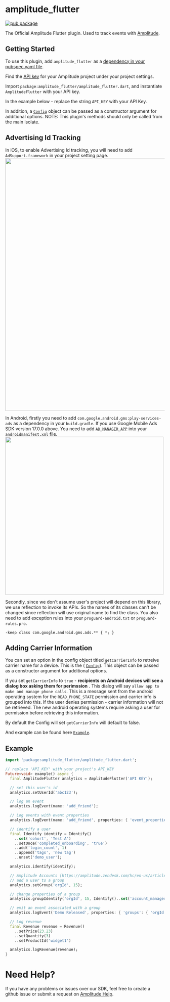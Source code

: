 # amplitude_flutter

[![pub package](https://img.shields.io/pub/v/amplitude_flutter.svg)](https://pub.dartlang.org/packages/amplitude_flutter)

The Official Amplitude Flutter plugin. Used to track events with [Amplitude](https://www.amplitude.com).

## Getting Started
To use this plugin, add `amplitude_flutter` as a [dependency in your pubspec.yaml file](https://flutter.io/platform-plugins/).

Find the [API key](https://amplitude.zendesk.com/hc/en-us/articles/235649848-Settings#project-general-settings) for your Amplitude project under your project settings.

Import `package:amplitude_flutter/amplitude_flutter.dart`, and instantiate `AmplitudeFlutter` with your API key.

In the example below - replace the string `API_KEY` with your API Key.

In addition, a [`Config`](https://github.com/amplitude/Amplitude-Flutter/blob/master/lib/src/config.dart) object can be passed as a constructor argument for additional options.
NOTE: This plugin's methods should only be called from the main isolate.

## Advertising Id Tracking
In iOS, to enable Advertising Id tracking, you will need to add `AdSupport.framework` in your project setting page. 
<img src="https://github.com/amplitude/Amplitude-Flutter/blob/master/add_dep_ios.png" width="800">

In Android, firstly you need to add `com.google.android.gms:play-services-ads` as a dependency in your `build.gradle`. If you use Google Mobile Ads SDK version 17.0.0 above. You need to add [`AD_MANAGER_APP`](https://developers.google.com/ad-manager/mobile-ads-sdk/android/quick-start#update_your_androidmanifestxml) into your `androidmanifest.xml` file.
<img src="https://github.com/amplitude/Amplitude-Flutter/blob/master/add_dep_android.png" width="500">

Secondly, since we don't assume user's project will depend on this library, we use reflection to invoke its APIs. So the names of its classes can't be changed since reflection will use original name to find the class. You also need to add exception rules into your `proguard-android.txt` or `proguard-rules.pro`.

```
-keep class com.google.android.gms.ads.** { *; }
```

## Adding Carrier Information
You can set an option in the config object titled `getCarrierInfo` to retreive carrier name for a device. This is the ( [`Config`](https://github.com/amplitude/Amplitude-Flutter/blob/master/lib/src/config.dart)). This object can be passed as a constructor argument for additional options.

If you set `getCarrierInfo` to `true` - **recipients on Android devices will see a dialog box asking them for perimssion** . This dialog will say
`allow app to make and manage phone calls`. This is a message sent from the android operating system for the `READ_PHONE_STATE` permission and carrier info is grouped into this.
If the user denies permission - carrier information will not be retrieved. The new android operating systems require asking a user for permission before retrieving this information.

By default the Config will set `getCarrierInfo` will default to false.

And example can be found here [`Example`](https://github.com/amplitude/Amplitude-Flutter/blob/chores/add-missing-device-data-wip/example/lib/my_app.dart#L30).

## Example

```dart
import 'package:amplitude_flutter/amplitude_flutter.dart';

// replace 'API_KEY' with your project's API_KEY
Future<void> example() async {
  final AmplitudeFlutter analytics = AmplitudeFlutter('API KEY');

  // set this user's id
  analytics.setUserId('abc123');

  // log an event
  analytics.logEvent(name: 'add_friend');

  // Log events with event properties
  analytics.logEvent(name: 'add_friend', properties: { 'event_properties': { 'key': 'value' }});

  // identify a user
  final Identify identify = Identify()
    ..set('cohort', 'Test A')
    ..setOnce('completed_onboarding', 'true')
    ..add('login_count', 1)
    ..append('tags', 'new tag')
    ..unset('demo_user');

  analytics.identify(identify);

  // Amplitude Accounts [https://amplitude.zendesk.com/hc/en-us/articles/115001765532-Accounts] methods:
  // add a user to a group
  analytics.setGroup('orgId', 15);

  // change properties of a group
  analytics.groupIdentify('orgId', 15, Identify()..set('account_manager', 456));

  // emit an event associated with a group
  analytics.logEvent('Demo Released', properties: { 'groups': { 'orgId': 15 } });

  // Log revenue
  final Revenue revenue = Revenue()
    ..setPrice(23.23)
    ..setQuantity(3)
    ..setProductId('widget1')

  analytics.logRevenue(revenue);
}
```

# Need Help? #
If you have any problems or issues over our SDK, feel free to create a github issue or submit a request on [Amplitude Help](https://help.amplitude.com/hc/en-us/requests/new).
